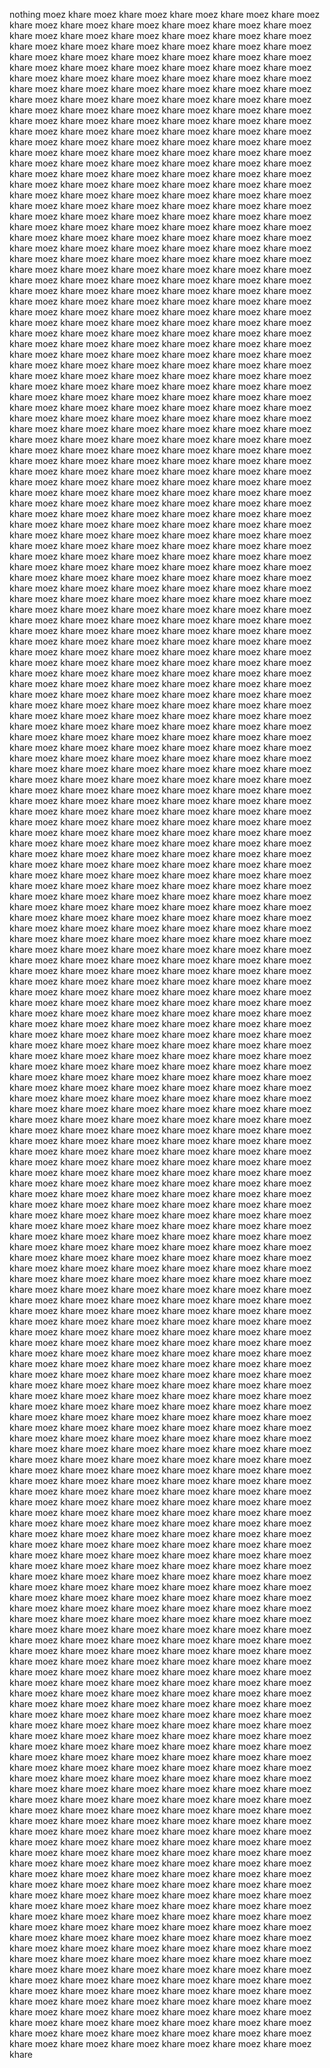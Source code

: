 nothing
moez khare 
moez khare 
moez khare 
moez khare 
moez khare 
moez khare 
moez khare 
moez khare 
moez khare 
moez khare 
moez khare 
moez khare 
moez khare 
moez khare 
moez khare 
moez khare 
moez khare 
moez khare 
moez khare 
moez khare 
moez khare 
moez khare 
moez khare 
moez khare 
moez khare 
moez khare 
moez khare 
moez khare 
moez khare 
moez khare 
moez khare 
moez khare 
moez khare 
moez khare 
moez khare 
moez khare 
moez khare 
moez khare 
moez khare 
moez khare 
moez khare 
moez khare 
moez khare 
moez khare 
moez khare 
moez khare 
moez khare 
moez khare 
moez khare 
moez khare 
moez khare 
moez khare 
moez khare 
moez khare 
moez khare 
moez khare 
moez khare 
moez khare 
moez khare 
moez khare 
moez khare 
moez khare 
moez khare 
moez khare 
moez khare 
moez khare 
moez khare 
moez khare 
moez khare 
moez khare 
moez khare 
moez khare 
moez khare 
moez khare 
moez khare 
moez khare 
moez khare 
moez khare 
moez khare 
moez khare 
moez khare 
moez khare 
moez khare 
moez khare 
moez khare 
moez khare 
moez khare 
moez khare 
moez khare 
moez khare 
moez khare 
moez khare 
moez khare 
moez khare 
moez khare 
moez khare 
moez khare 
moez khare 
moez khare 
moez khare 
moez khare 
moez khare 
moez khare 
moez khare 
moez khare 
moez khare 
moez khare 
moez khare 
moez khare 
moez khare 
moez khare 
moez khare 
moez khare 
moez khare 
moez khare 
moez khare 
moez khare 
moez khare 
moez khare 
moez khare 
moez khare 
moez khare 
moez khare 
moez khare 
moez khare 
moez khare 
moez khare 
moez khare 
moez khare 
moez khare 
moez khare 
moez khare 
moez khare 
moez khare 
moez khare 
moez khare 
moez khare 
moez khare 
moez khare 
moez khare 
moez khare 
moez khare 
moez khare 
moez khare 
moez khare 
moez khare 
moez khare 
moez khare 
moez khare 
moez khare 
moez khare 
moez khare 
moez khare 
moez khare 
moez khare 
moez khare 
moez khare 
moez khare 
moez khare 
moez khare 
moez khare 
moez khare 
moez khare 
moez khare 
moez khare 
moez khare 
moez khare 
moez khare 
moez khare 
moez khare 
moez khare 
moez khare 
moez khare 
moez khare 
moez khare 
moez khare 
moez khare 
moez khare 
moez khare 
moez khare 
moez khare 
moez khare 
moez khare 
moez khare 
moez khare 
moez khare 
moez khare 
moez khare 
moez khare 
moez khare 
moez khare 
moez khare 
moez khare 
moez khare 
moez khare 
moez khare 
moez khare 
moez khare 
moez khare 
moez khare 
moez khare 
moez khare 
moez khare 
moez khare 
moez khare 
moez khare 
moez khare 
moez khare 
moez khare 
moez khare 
moez khare 
moez khare 
moez khare 
moez khare 
moez khare 
moez khare 
moez khare 
moez khare 
moez khare 
moez khare 
moez khare 
moez khare 
moez khare 
moez khare 
moez khare 
moez khare 
moez khare 
moez khare 
moez khare 
moez khare 
moez khare 
moez khare 
moez khare 
moez khare 
moez khare 
moez khare 
moez khare 
moez khare 
moez khare 
moez khare 
moez khare 
moez khare 
moez khare 
moez khare 
moez khare 
moez khare 
moez khare 
moez khare 
moez khare 
moez khare 
moez khare 
moez khare 
moez khare 
moez khare 
moez khare 
moez khare 
moez khare 
moez khare 
moez khare 
moez khare 
moez khare 
moez khare 
moez khare 
moez khare 
moez khare 
moez khare 
moez khare 
moez khare 
moez khare 
moez khare 
moez khare 
moez khare 
moez khare 
moez khare 
moez khare 
moez khare 
moez khare 
moez khare 
moez khare 
moez khare 
moez khare 
moez khare 
moez khare 
moez khare 
moez khare 
moez khare 
moez khare 
moez khare 
moez khare 
moez khare 
moez khare 
moez khare 
moez khare 
moez khare 
moez khare 
moez khare 
moez khare 
moez khare 
moez khare 
moez khare 
moez khare 
moez khare 
moez khare 
moez khare 
moez khare 
moez khare 
moez khare 
moez khare 
moez khare 
moez khare 
moez khare 
moez khare 
moez khare 
moez khare 
moez khare 
moez khare 
moez khare 
moez khare 
moez khare 
moez khare 
moez khare 
moez khare 
moez khare 
moez khare 
moez khare 
moez khare 
moez khare 
moez khare 
moez khare 
moez khare 
moez khare 
moez khare 
moez khare 
moez khare 
moez khare 
moez khare 
moez khare 
moez khare 
moez khare 
moez khare 
moez khare 
moez khare 
moez khare 
moez khare 
moez khare 
moez khare 
moez khare 
moez khare 
moez khare 
moez khare 
moez khare 
moez khare 
moez khare 
moez khare 
moez khare 
moez khare 
moez khare 
moez khare 
moez khare 
moez khare 
moez khare 
moez khare 
moez khare 
moez khare 
moez khare 
moez khare 
moez khare 
moez khare 
moez khare 
moez khare 
moez khare 
moez khare 
moez khare 
moez khare 
moez khare 
moez khare 
moez khare 
moez khare 
moez khare 
moez khare 
moez khare 
moez khare 
moez khare 
moez khare 
moez khare 
moez khare 
moez khare 
moez khare 
moez khare 
moez khare 
moez khare 
moez khare 
moez khare 
moez khare 
moez khare 
moez khare 
moez khare 
moez khare 
moez khare 
moez khare 
moez khare 
moez khare 
moez khare 
moez khare 
moez khare 
moez khare 
moez khare 
moez khare 
moez khare 
moez khare 
moez khare 
moez khare 
moez khare 
moez khare 
moez khare 
moez khare 
moez khare 
moez khare 
moez khare 
moez khare 
moez khare 
moez khare 
moez khare 
moez khare 
moez khare
moez khare
moez khare
moez khare
moez khare
moez khare
moez khare
moez khare
moez khare
moez khare
moez khare
moez khare
moez khare
moez khare
moez khare
moez khare
moez khare
moez khare
moez khare
moez khare
moez khare
moez khare
moez khare
moez khare
moez khare
moez khare
moez khare
moez khare
moez khare
moez khare
moez khare
moez khare
moez khare
moez khare
moez khare
moez khare
moez khare
moez khare
moez khare
moez khare
moez khare
moez khare
moez khare
moez khare
moez khare
moez khare
moez khare
moez khare
moez khare
moez khare
moez khare
moez khare
moez khare
moez khare
moez khare
moez khare
moez khare
moez khare
moez khare
moez khare
moez khare
moez khare
moez khare
moez khare
moez khare
moez khare
moez khare
moez khare
moez khare
moez khare
moez khare
moez khare
moez khare
moez khare
moez khare
moez khare
moez khare
moez khare
moez khare
moez khare
moez khare
moez khare
moez khare
moez khare
moez khare
moez khare
moez khare
moez khare
moez khare
moez khare
moez khare
moez khare
moez khare
moez khare
moez khare
moez khare
moez khare
moez khare
moez khare
moez khare
moez khare
moez khare
moez khare
moez khare
moez khare
moez khare
moez khare
moez khare
moez khare
moez khare
moez khare
moez khare
moez khare
moez khare
moez khare
moez khare
moez khare
moez khare
moez khare
moez khare
moez khare
moez khare
moez khare
moez khare
moez khare
moez khare
moez khare
moez khare
moez khare
moez khare
moez khare
moez khare
moez khare
moez khare
moez khare
moez khare
moez khare
moez khare
moez khare
moez khare
moez khare
moez khare
moez khare
moez khare
moez khare
moez khare
moez khare
moez khare
moez khare
moez khare
moez khare
moez khare
moez khare
moez khare
moez khare
moez khare
moez khare
moez khare
moez khare
moez khare
moez khare
moez khare
moez khare
moez khare
moez khare
moez khare
moez khare
moez khare
moez khare
moez khare
moez khare
moez khare
moez khare
moez khare
moez khare
moez khare
moez khare
moez khare
moez khare
moez khare
moez khare
moez khare
moez khare
moez khare
moez khare
moez khare
moez khare
moez khare
moez khare
moez khare
moez khare
moez khare
moez khare
moez khare
moez khare
moez khare
moez khare
moez khare
moez khare
moez khare
moez khare
moez khare
moez khare
moez khare
moez khare
moez khare
moez khare
moez khare
moez khare
moez khare
moez khare
moez khare
moez khare
moez khare
moez khare
moez khare
moez khare
moez khare
moez khare
moez khare
moez khare
moez khare
moez khare
moez khare
moez khare
moez khare
moez khare
moez khare
moez khare
moez khare
moez khare
moez khare
moez khare
moez khare
moez khare
moez khare
moez khare
moez khare
moez khare
moez khare
moez khare
moez khare
moez khare
moez khare
moez khare
moez khare
moez khare
moez khare
moez khare
moez khare
moez khare
moez khare
moez khare
moez khare
moez khare
moez khare
moez khare
moez khare
moez khare
moez khare
moez khare
moez khare
moez khare
moez khare
moez khare
moez khare
moez khare
moez khare
moez khare
moez khare
moez khare
moez khare
moez khare
moez khare
moez khare
moez khare
moez khare
moez khare
moez khare
moez khare
moez khare
moez khare
moez khare
moez khare
moez khare
moez khare
moez khare
moez khare
moez khare
moez khare
moez khare
moez khare
moez khare
moez khare
moez khare
moez khare
moez khare
moez khare
moez khare
moez khare
moez khare
moez khare
moez khare
moez khare
moez khare
moez khare
moez khare
moez khare
moez khare
moez khare
moez khare
moez khare
moez khare
moez khare
moez khare
moez khare
moez khare
moez khare
moez khare
moez khare
moez khare
moez khare
moez khare
moez khare
moez khare
moez khare
moez khare
moez khare
moez khare
moez khare
moez khare
moez khare
moez khare
moez khare
moez khare
moez khare
moez khare
moez khare
moez khare
moez khare
moez khare
moez khare
moez khare
moez khare
moez khare
moez khare
moez khare
moez khare
moez khare
moez khare
moez khare
moez khare
moez khare
moez khare
moez khare
moez khare
moez khare
moez khare
moez khare
moez khare
moez khare
moez khare
moez khare
moez khare
moez khare
moez khare
moez khare
moez khare
moez khare
moez khare
moez khare
moez khare
moez khare
moez khare
moez khare
moez khare
moez khare
moez khare
moez khare
moez khare
moez khare
moez khare
moez khare
moez khare
moez khare
moez khare
moez khare
moez khare
moez khare
moez khare
moez khare
moez khare
moez khare
moez khare
moez khare
moez khare
moez khare
moez khare
moez khare
moez khare
moez khare
moez khare
moez khare
moez khare
moez khare
moez khare
moez khare
moez khare
moez khare
moez khare
moez khare
moez khare
moez khare
moez khare
moez khare
moez khare
moez khare
moez khare
moez khare
moez khare
moez khare
moez khare
moez khare
moez khare
moez khare
moez khare
moez khare
moez khare
moez khare
moez khare
moez khare
moez khare
moez khare
moez khare
moez khare
moez khare
moez khare
moez khare
moez khare
moez khare
moez khare
moez khare
moez khare
moez khare
moez khare
moez khare
moez khare
moez khare
moez khare
moez khare
moez khare
moez khare
moez khare
moez khare
moez khare
moez khare
moez khare
moez khare
moez khare
moez khare
moez khare
moez khare
moez khare
moez khare
moez khare
moez khare
moez khare
moez khare
moez khare
moez khare
moez khare
moez khare
moez khare
moez khare
moez khare
moez khare
moez khare
moez khare
moez khare
moez khare
moez khare
moez khare
moez khare
moez khare
moez khare
moez khare
moez khare
moez khare
moez khare
moez khare
moez khare
moez khare
moez khare
moez khare
moez khare
moez khare
moez khare
moez khare
moez khare
moez khare
moez khare
moez khare
moez khare
moez khare
moez khare
moez khare
moez khare
moez khare
moez khare
moez khare
moez khare
moez khare
moez khare
moez khare
moez khare
moez khare
moez khare
moez khare
moez khare
moez khare
moez khare
moez khare
moez khare
moez khare
moez khare
moez khare
moez khare
moez khare
moez khare
moez khare
moez khare
moez khare
moez khare
moez khare
moez khare
moez khare
moez khare
moez khare
moez khare
moez khare
moez khare
moez khare
moez khare
moez khare
moez khare
moez khare
moez khare
moez khare
moez khare
moez khare
moez khare
moez khare
moez khare
moez khare
moez khare
moez khare
moez khare
moez khare
moez khare
moez khare
moez khare
moez khare
moez khare
moez khare
moez khare
moez khare
moez khare
moez khare
moez khare
moez khare
moez khare
moez khare
moez khare
moez khare
moez khare
moez khare
moez khare
moez khare
moez khare
moez khare
moez khare
moez khare
moez khare
moez khare
moez khare
moez khare
moez khare
moez khare
moez khare
moez khare
moez khare
moez khare
moez khare
moez khare
moez khare
moez khare
moez khare
moez khare
moez khare
moez khare
moez khare
moez khare
moez khare
moez khare
moez khare
moez khare
moez khare
moez khare
moez khare
moez khare
moez khare
moez khare
moez khare
moez khare
moez khare
moez khare
moez khare
moez khare
moez khare
moez khare
moez khare
moez khare
moez khare
moez khare
moez khare
moez khare
moez khare
moez khare
moez khare
moez khare
moez khare
moez khare
moez khare
moez khare
moez khare
moez khare
moez khare
moez khare
moez khare
moez khare
moez khare
moez khare
moez khare
moez khare
moez khare
moez khare
moez khare
moez khare
moez khare
moez khare
moez khare
moez khare
moez khare
moez khare
moez khare
moez khare
moez khare
moez khare
moez khare
moez khare
moez khare
moez khare
moez khare
moez khare
moez khare
moez khare
moez khare
moez khare
moez khare
moez khare
moez khare
moez khare
moez khare
moez khare
moez khare
moez khare
moez khare
moez khare
moez khare
moez khare
moez khare
moez khare
moez khare
moez khare
moez khare
moez khare
moez khare
moez khare
moez khare
moez khare
moez khare
moez khare
moez khare
moez khare
moez khare
moez khare
moez khare
moez khare
moez khare
moez khare
moez khare
moez khare
moez khare
moez khare
moez khare
moez khare
moez khare
moez khare
moez khare
moez khare
moez khare
moez khare
moez khare
moez khare
moez khare
moez khare
moez khare
moez khare
moez khare
moez khare
moez khare
moez khare
moez khare
moez khare
moez khare
moez khare
moez khare
moez khare
